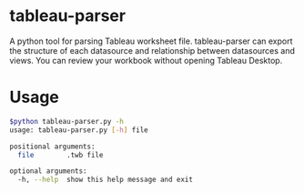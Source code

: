 # tableau-parser
A python tool for parsing Tableau worksheet file. tableau-parser can export the structure of each datasource
and relationship between datasources and views. You can review your workbook without opening Tableau Desktop.

# Usage

```sh
$python tableau-parser.py -h
usage: tableau-parser.py [-h] file

positional arguments:
  file        .twb file

optional arguments:
  -h, --help  show this help message and exit
```
